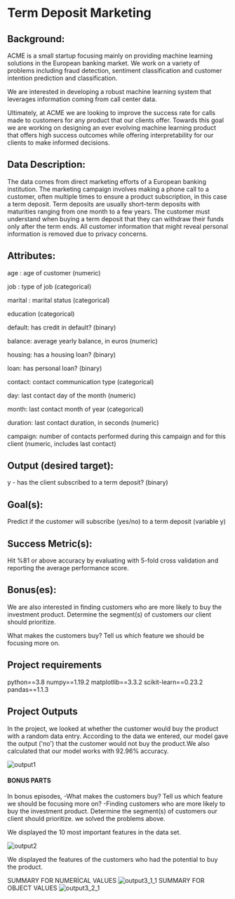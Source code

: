 # Term Deposit Marketing
## Background:

ACME is a small startup focusing mainly on providing machine learning solutions in the European banking market. We work on a variety of problems including fraud detection, sentiment classification and customer intention prediction and classification.

We are interested in developing a robust machine learning system that leverages information coming from call center data.

Ultimately, at ACME we are looking to improve the success rate for calls made to customers for any product that our clients offer. Towards this goal we are working on designing an ever evolving machine learning product that offers high success outcomes while offering interpretability for our clients to make informed decisions.

## Data Description:

The data comes from direct marketing efforts of a European banking institution. The marketing campaign involves making a phone call to a customer, often multiple times to ensure a product subscription, in this case a term deposit. Term deposits are usually short-term deposits with maturities ranging from one month to a few years. The customer must understand when buying a term deposit that they can withdraw their funds only after the term ends. All customer information that might reveal personal information is removed due to privacy concerns.

## Attributes:

age : age of customer (numeric)

job : type of job (categorical)

marital : marital status (categorical)

education (categorical)

default: has credit in default? (binary)

balance: average yearly balance, in euros (numeric)

housing: has a housing loan? (binary)

loan: has personal loan? (binary)

contact: contact communication type (categorical)

day: last contact day of the month (numeric)

month: last contact month of year (categorical)

duration: last contact duration, in seconds (numeric)

campaign: number of contacts performed during this campaign and for this client (numeric, includes last contact)

## Output (desired target):

y - has the client subscribed to a term deposit? (binary)

## Goal(s):

Predict if the customer will subscribe (yes/no) to a term deposit (variable y)

## Success Metric(s):

Hit %81 or above accuracy by evaluating with 5-fold cross validation and reporting the average performance score.

## Bonus(es):

We are also interested in finding customers who are more likely to buy the investment product. Determine the segment(s) of customers our client should prioritize.

What makes the customers buy? Tell us which feature we should be focusing more on.

## Project requirements
python==3.8
numpy==1.19.2
matplotlib==3.3.2
scikit-learn==0.23.2
pandas==1.1.3

## Project Outputs
In the project, we looked at whether the customer would buy the product with a random data entry. According to the data we entered, our model gave the output ('no') that the customer would not buy the product.We also calculated that our model works with 92.96% accuracy.

![output1](https://user-images.githubusercontent.com/52162324/99885027-2cbdcf80-2c43-11eb-8b68-8ba823dc86d1.PNG)

#### BONUS PARTS
In bonus episodes,
-What makes the customers buy? Tell us which feature we should be focusing more on?
-Finding customers who are more likely to buy the investment product. Determine the segment(s) of customers our client should prioritize.
we solved the problems above.

We displayed the 10 most important features in the data set.

![output2](https://user-images.githubusercontent.com/52162324/99885251-a30f0180-2c44-11eb-8a16-639d47886249.PNG)

We displayed the features of the customers who had the potential to buy the product.

SUMMARY FOR NUMERİCAL VALUES
![output3_1_1](https://user-images.githubusercontent.com/52162324/99885354-3c3e1800-2c45-11eb-84d0-71dfcfbe985a.PNG)
SUMMARY FOR OBJECT VALUES
![output3_2_1](https://user-images.githubusercontent.com/52162324/99885362-495b0700-2c45-11eb-852c-0464eb4b58e3.PNG)



